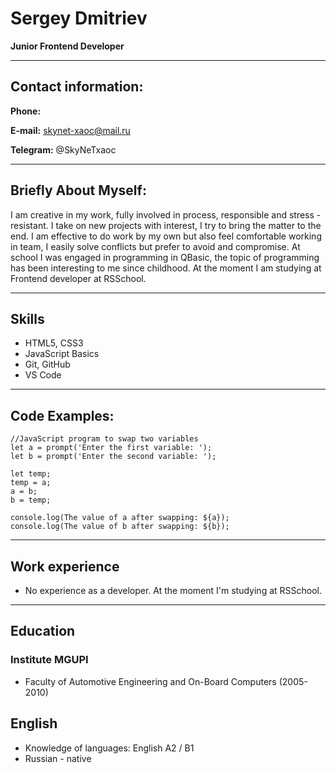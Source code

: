 
# Sergey Dmitriev

**Junior Frontend Developer**

***

## Contact information:

**Phone:** 

**E-mail:** skynet-xaoc@mail.ru

**Telegram:** @SkyNeTxaoc

***

## Briefly About Myself:

I am creative in my work, fully involved in process, responsible and stress - resistant. I take on new projects with interest, I try to bring the matter to the end. I am effective to do work by my own but also feel comfortable working in team, I easily solve conflicts but prefer to avoid and compromise. At school I was engaged in programming in QBasic, the topic of programming has been interesting to me since childhood. At the moment I am studying at Frontend developer at RSSchool.

***
## Skills

- HTML5, CSS3
- JavaScript Basics
- Git, GitHub
- VS Code

***
## Code Examples:

```
//JavaScript program to swap two variables
let a = prompt('Enter the first variable: ');
let b = prompt('Enter the second variable: ');

let temp;
temp = a;
a = b;
b = temp;

console.log(The value of a after swapping: ${a});
console.log(The value of b after swapping: ${b});
```

***
## Work experience

* No experience as a developer. At the moment I'm studying at RSSchool.

***
## Education

### Institute MGUPI

* Faculty of Automotive Engineering and On-Board Computers (2005-2010)

## English

* Knowledge of languages: English A2 / B1
* Russian - native